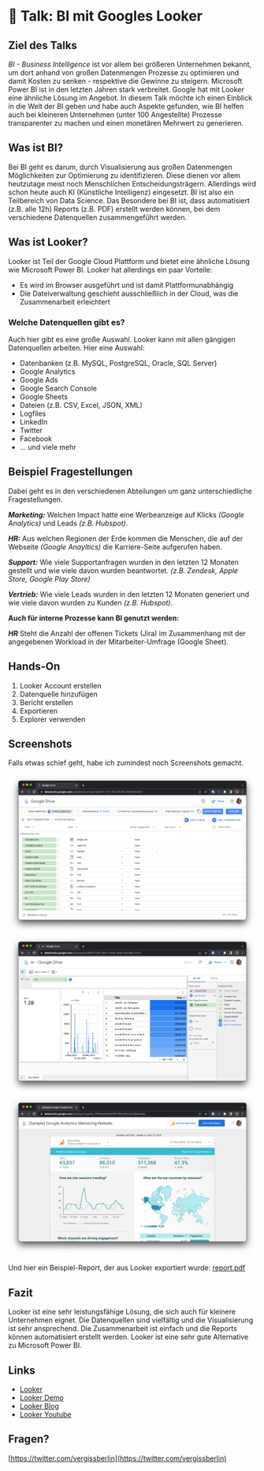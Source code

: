 # 💬 Talk: BI mit Googles Looker

## Ziel des Talks

_BI - Business Intelligence_  ist vor allem bei größeren Unternehmen bekannt, um dort anhand von großen Datenmengen Prozesse zu optimieren und damit Kosten zu senken - respektive die Gewinne zu steigern. Microsoft Power BI ist in den letzten Jahren stark verbreitet. Google hat mit Looker eine ähnliche Lösung im Angebot. In diesem Talk möchte ich einen Einblick in die Welt der BI geben und habe auch Aspekte gefunden, wie BI helfen auch bei kleineren Unternehmen (unter 100 Angestellte) Prozesse transparenter zu machen und einen monetären Mehrwert zu generieren.

## Was ist BI?

Bei BI geht es darum, durch Visualisierung aus großen Datenmengen Möglichkeiten zur Optimierung zu identifizieren. Diese dienen vor allem heutzutage meist noch Menschlichen Entscheidungsträgern. Allerdings wird schon heute auch KI (Künstliche Intelligenz) eingesetzt. BI ist also ein Teilbereich von Data Science.
Das Besondere bei BI ist, dass automatisiert (z.B. alle 12h) Reports (z.B. PDF) erstellt werden können, bei dem verschiedene Datenquellen zusammengeführt werden.

## Was ist Looker?

Looker ist Teil der Google Cloud Plattform und bietet eine ähnliche Lösung wie Microsoft Power BI. Looker hat allerdings ein paar Vorteile:

- Es wird im Browser ausgeführt und ist damit Plattformunabhängig
- Die Dateiverwaltung geschieht ausschließlich in der Cloud, was die Zusammenarbeit erleichtert

### Welche Datenquellen gibt es?

Auch hier gibt es eine große Auswahl. Looker kann mit allen gängigen Datenquellen arbeiten. Hier eine Auswahl:

- Datenbanken (z.B. MySQL, PostgreSQL, Oracle, SQL Server)
- Google Analytics
- Google Ads
- Google Search Console
- Google Sheets
- Dateien (z.B. CSV, Excel, JSON, XML)
- Logfiles
- LinkedIn
- Twitter
- Facebook
- … und viele mehr

## Beispiel Fragestellungen

Dabei geht es in den verschiedenen Abteilungen um ganz unterschiedliche Fragestellungen.

***Marketing:*** Welchen Impact hatte eine Werbeanzeige auf Klicks *(Google Analytics)* und Leads *(z.B. Hubspot)*.

***HR:*** Aus welchen Regionen der Erde kommen die Menschen, die auf der Webseite *(Google Anayltics)* die Karriere-Seite aufgerufen haben.

***Support:*** Wie viele Supportanfragen wurden in den letzten 12 Monaten gestellt und wie viele davon wurden beantwortet. *(z.B. Zendesk,  Apple Store, Google Play Store)*

***Vertrieb:*** Wie viele Leads wurden in den letzten 12 Monaten generiert und wie viele davon wurden zu Kunden *(z.B. Hubspot)*.

**Auch für interne Prozesse kann BI genutzt werden:**

***HR*** Steht die Anzahl der offenen Tickets (Jira) im Zusammenhang mit der angegebenen Workload in der Mitarbeiter-Umfrage (Google Sheet).

## Hands-On

1. Looker Account erstellen
2. Datenquelle hinzufügen
3. Bericht erstellen
4. Exportieren
5. Explorer verwenden

## Screenshots

Falls etwas schief geht, habe ich zumindest noch Screenshots gemacht.

![img.png](Media/datasource.png)
![img.png](Media/explorer.png)
![img.png](Media/report.png)

Und hier ein Beispiel-Report, der aus Looker exportiert wurde: [report.pdf](Media/report.pdf)

## Fazit

Looker ist eine sehr leistungsfähige Lösung, die sich auch für kleinere Unternehmen eignet. Die Datenquellen sind vielfältig und die Visualisierung ist sehr ansprechend. Die Zusammenarbeit ist einfach und die Reports können automatisiert erstellt werden. Looker ist eine sehr gute Alternative zu Microsoft Power BI.

## Links

- [Looker](https://looker.com/)
- [Looker Demo](https://demo.looker.com/)
- [Looker Blog](https://looker.com/blog)
- [Looker Youtube](https://www.youtube.com/c/Looker)

## Fragen?

[https://twitter.com/vergissberlin](https://twitter.com/vergissberlin)
